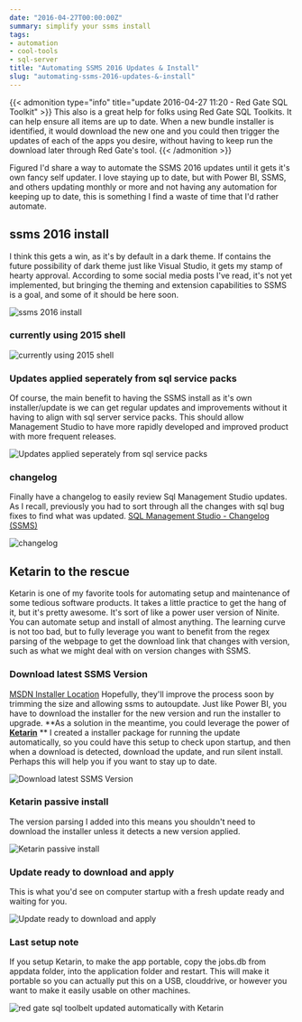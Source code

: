 ```yaml
---
date: "2016-04-27T00:00:00Z"
summary: simplify your ssms install
tags:
- automation
- cool-tools
- sql-server
title: "Automating SSMS 2016 Updates & Install"
slug: "automating-ssms-2016-updates-&-install"
---
```


{{< admonition type="info" title="update 2016-04-27 11:20 - Red Gate SQL Toolkit" >}}
This also is a great help for folks using Red Gate SQL Toolkits. It can help ensure all items are up to date. When a new bundle installer is identified, it would download the new one and you could then trigger the updates of each of the apps you desire, without having to keep run the download later through Red Gate's tool.
{{< /admonition >}}


Figured I'd share a way to automate the SSMS 2016 updates until it gets it's own fancy self updater. I love staying up to date, but with Power BI, SSMS, and others updating monthly or more and not having any automation for keeping up to date, this is something I find a waste of time that I'd rather automate.

## ssms 2016 install

I think this gets a win, as it's by default in a dark theme. If contains the future possibility of dark theme just like Visual Studio, it gets my stamp of hearty approval. According to some social media posts I've read, it's not yet implemented, but bringing the theming and extension capabilities to SSMS is a goal, and some of it should be here soon.

![ssms 2016 install](/images/ssms-2016-install.png)

### currently using 2015 shell

![currently using 2015 shell](/images/currently-using-2015-shell.png)

### Updates applied seperately from sql service packs

Of course, the main benefit to having the SSMS install as it's own installer/update is we can get regular updates and improvements without it having to align with sql server service packs. This should allow Management Studio to have more rapidly developed and improved product with more frequent releases.

![Updates applied seperately from sql service packs](/images/updates-applied-seperately-from-sql-service-packs.png)

### changelog

Finally have a changelog to easily review Sql Management Studio updates. As I recall, previously you had to sort through all the changes with sql bug fixes to find what was updated.
[SQL Management Studio - Changelog (SSMS)](http://bit.ly/23WM6Pd)

![changelog](/images/changelog.png)

## Ketarin to the rescue

Ketarin is one of my favorite tools for automating setup and maintenance of some tedious software products. It takes a little practice to get the hang of it, but it's pretty awesome. It's sort of like a power user version of Ninite. You can automate setup and install of almost anything. The learning curve is not too bad, but to fully leverage you want to benefit from the regex parsing of the webpage to get the download link that changes with version, such as what we might deal with on version changes with SSMS.

### Download latest SSMS Version

[MSDN Installer Location](https://msdn.microsoft.com/en-us/library/mt238290.aspx)
Hopefully, they'll improve the process soon by trimming the size and allowing ssms to autoupdate. Just like Power BI, you have to download the installer for the new version and run the installer to upgrade.
**As a solution in the meantime, you could leverage the power of **[**Ketarin**](http://ketarin.canneverbe.com/)** **
I created a installer package for running the update automatically, so you could have this setup to check upon startup, and then when a download is detected, download the update, and run silent install. Perhaps this will help you if you want to stay up to date.

![Download latest SSMS Version](/images/download-latest-ssms-version.png)

### Ketarin passive install

The version parsing I added into this means you shouldn't need to download the installer unless it detects a new version applied.

![Ketarin passive install](/images/ketarin-passive-install.png)

### Update ready to download and apply

This is what you'd see on computer startup with a fresh update ready and waiting for you.

![Update ready to download and apply](/images/update-ready-to-download-and-apply.png)

### Last setup note

If you setup Ketarin, to make the app portable, copy the jobs.db from appdata folder, into the application folder and restart. This will make it portable so you can actually put this on a USB, clouddrive, or however you want to make it easily usable on other machines.





![red gate sql toolbelt updated automatically with Ketarin](/images/2016-04-27_11-22-24.png)

